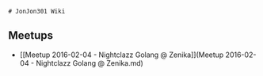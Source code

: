     # JonJon301 Wiki

## Meetups
- [[Meetup 2016-02-04 - Nightclazz Golang @ Zenika]](Meetup 2016-02-04 - Nightclazz Golang @ Zenika.md)
